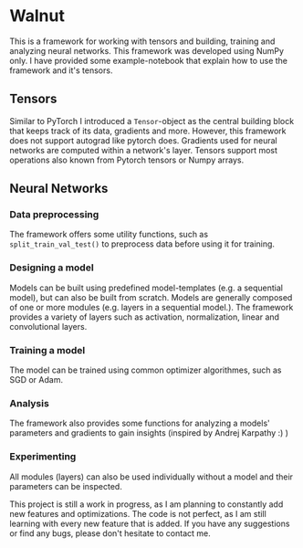 # Walnut
This is a framework for working with tensors and building, training and analyzing neural networks. This framework was developed using NumPy only. I have provided some example-notebook that explain how to use the framework and it's tensors.

## Tensors
Similar to PyTorch I introduced a `Tensor`-object as the central building block that keeps track of its data, gradients and more. However, this framework does not support autograd like pytorch does. Gradients used for neural networks are computed within a network's layer. Tensors support most operations also known from Pytorch tensors or Numpy arrays.

## Neural Networks

### Data preprocessing
The framework offers some utility functions, such as `split_train_val_test()` to preprocess data before using it for training.

### Designing a model
Models can be built using predefined model-templates (e.g. a sequential model), but can also be built from scratch. Models are generally composed of one or more modules (e.g. layers in a sequential model.). The framework provides a variety of layers such as activation, normalization, linear and convolutional layers.

### Training a model
The model can be trained using common optimizer algorithmes, such as SGD or Adam.

### Analysis
The framework also provides some functions for analyzing a models' parameters and gradients to gain insights (inspired by Andrej Karpathy :) )

### Experimenting
All modules (layers) can also be used individually without a model and their parameters can be inspected.

This project is still a work in progress, as I am planning to constantly add new features and optimizations.
The code is not perfect, as I am still learning with every new feature that is added.
If you have any suggestions or find any bugs, please don't hesitate to contact me.